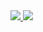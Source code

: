 <a href="https://github.com/4mieek/github-readme-stats">
  <img aling="center" src="https://github-readme-stats.vercel.app/api?username=4mieek&theme=monokai" />
</a>
<a href="https://github.com/4mieek/github-readme-stats">
  <img aling="center" src="https://github-readme-stats.vercel.app/api/top-langs/?username=4mieek&theme=monokai" />
</a>
